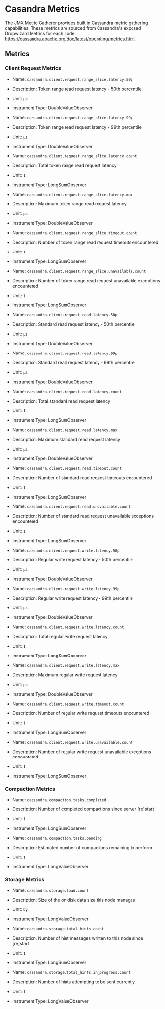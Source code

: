 # Casandra Metrics

The JMX Metric Gatherer provides built in Cassandra metric gathering capabilities.
These metrics are sourced from Cassandra's exposed Dropwizard Metrics for each node: https://cassandra.apache.org/doc/latest/operating/metrics.html.

## Metrics

### Client Request Metrics

* Name: `cassandra.client.request.range_slice.latency.50p`
* Description: Token range read request latency - 50th percentile
* Unit: `µs`
* Instrument Type: DoubleValueObserver

* Name: `cassandra.client.request.range_slice.latency.99p`
* Description: Token range read request latency - 99th percentile
* Unit: `µs`
* Instrument Type: DoubleValueObserver

* Name: `cassandra.client.request.range_slice.latency.count`
* Description: Total token range read request latency
* Unit: `1`
* Instrument Type: LongSumObserver

* Name: `cassandra.client.request.range_slice.latency.max`
* Description: Maximum token range read request latency
* Unit: `µs`
* Instrument Type: DoubleValueObserver

* Name: `cassandra.client.request.range_slice.timeout.count`
* Description: Number of token range read request timeouts encountered
* Unit: `1`
* Instrument Type: LongSumObserver

* Name: `cassandra.client.request.range_slice.unavailable.count`
* Description: Number of token range read request unavailable exceptions encountered
* Unit: `1`
* Instrument Type: LongSumObserver

* Name: `cassandra.client.request.read.latency.50p`
* Description: Standard read request latency - 50th percentile
* Unit: `µs`
* Instrument Type: DoubleValueObserver

* Name: `cassandra.client.request.read.latency.99p`
* Description: Standard read request latency - 99th percentile
* Unit: `µs`
* Instrument Type: DoubleValueObserver

* Name: `cassandra.client.request.read.latency.count`
* Description: Total standard read request latency
* Unit: `1`
* Instrument Type: LongSumObserver

* Name: `cassandra.client.request.read.latency.max`
* Description: Maximum standard read request latency
* Unit: `µs`
* Instrument Type: DoubleValueObserver

* Name: `cassandra.client.request.read.timeout.count`
* Description: Number of standard read request timeouts encountered
* Unit: `1`
* Instrument Type: LongSumObserver

* Name: `cassandra.client.request.read.unavailable.count`
* Description: Number of standard read request unavailable exceptions encountered
* Unit: `1`
* Instrument Type: LongSumObserver

* Name: `cassandra.client.request.write.latency.50p`
* Description: Regular write request latency - 50th percentile
* Unit: `µs`
* Instrument Type: DoubleValueObserver

* Name: `cassandra.client.request.write.latency.99p`
* Description: Regular write request latency - 99th percentile
* Unit: `µs`
* Instrument Type: DoubleValueObserver

* Name: `cassandra.client.request.write.latency.count`
* Description: Total regular write request latency
* Unit: `1`
* Instrument Type: LongSumObserver

* Name: `cassandra.client.request.write.latency.max`
* Description: Maximum regular write request latency
* Unit: `µs`
* Instrument Type: DoubleValueObserver

* Name: `cassandra.client.request.write.timeout.count`
* Description: Number of regular write request timeouts encountered
* Unit: `1`
* Instrument Type: LongSumObserver

* Name: `cassandra.client.request.write.unavailable.count`
* Description: Number of regular write request unavailable exceptions encountered
* Unit: `1`
* Instrument Type: LongSumObserver

### Compaction Metrics

* Name: `cassandra.compaction.tasks.completed`
* Description: Number of completed compactions since server [re]start
* Unit: `1`
* Instrument Type: LongSumObserver

* Name: `cassandra.compaction.tasks.pending`
* Description: Estimated number of compactions remaining to perform
* Unit: `1`
* Instrument Type: LongValueObserver

### Storage Metrics

* Name: `cassandra.storage.load.count`
* Description: Size of the on disk data size this node manages
* Unit: `by`
* Instrument Type: LongValueObserver

* Name: `cassandra.storage.total_hints.count`
* Description: Number of hint messages written to this node since [re]start
* Unit: `1`
* Instrument Type: LongSumObserver

* Name: `cassandra.storage.total_hints.in_progress.count`
* Description: Number of hints attempting to be sent currently
* Unit: `1`
* Instrument Type: LongValueObserver
